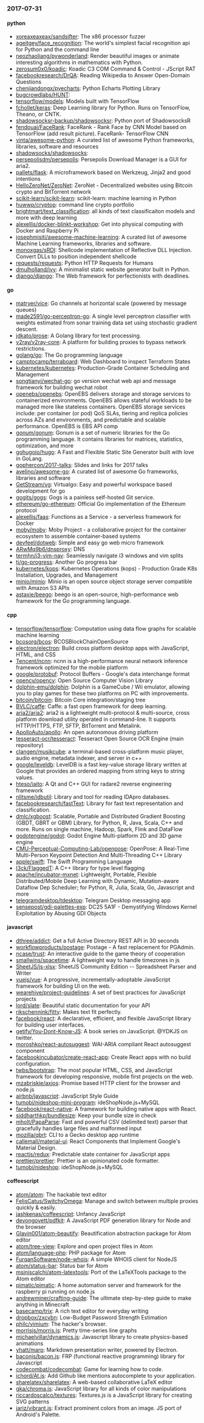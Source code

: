 ### 2017-07-31

#### python
* [xoreaxeaxeax/sandsifter](https://github.com/xoreaxeaxeax/sandsifter): The x86 processor fuzzer
* [ageitgey/face_recognition](https://github.com/ageitgey/face_recognition): The world's simplest facial recognition api for Python and the command line
* [neozhaoliang/pywonderland](https://github.com/neozhaoliang/pywonderland): Render beautiful images or animate interesting algorithms in mathematics with Python.
* [zerosum0x0/koadic](https://github.com/zerosum0x0/koadic): Koadic C3 COM Command & Control - JScript RAT
* [facebookresearch/DrQA](https://github.com/facebookresearch/DrQA): Reading Wikipedia to Answer Open-Domain Questions
* [chenjiandongx/pyecharts](https://github.com/chenjiandongx/pyecharts): Python Echarts Plotting Library
* [bugcrowdlabs/HUNT](https://github.com/bugcrowdlabs/HUNT): 
* [tensorflow/models](https://github.com/tensorflow/models): Models built with TensorFlow
* [fchollet/keras](https://github.com/fchollet/keras): Deep Learning library for Python. Runs on TensorFlow, Theano, or CNTK.
* [shadowsocksr-backup/shadowsocksr](https://github.com/shadowsocksr-backup/shadowsocksr): Python port of ShadowsocksR
* [fendouai/FaceRank](https://github.com/fendouai/FaceRank): FaceRank - Rank Face by CNN Model based on TensorFlow (add result picture). FaceRank- TensorFlow  CNN 
* [vinta/awesome-python](https://github.com/vinta/awesome-python): A curated list of awesome Python frameworks, libraries, software and resources
* [shadowsocks/shadowsocks](https://github.com/shadowsocks/shadowsocks): 
* [persepolisdm/persepolis](https://github.com/persepolisdm/persepolis): Persepolis Download Manager is a GUI for aria2.
* [pallets/flask](https://github.com/pallets/flask): A microframework based on Werkzeug, Jinja2 and good intentions
* [HelloZeroNet/ZeroNet](https://github.com/HelloZeroNet/ZeroNet): ZeroNet - Decentralized websites using Bitcoin crypto and BitTorrent network
* [scikit-learn/scikit-learn](https://github.com/scikit-learn/scikit-learn): scikit-learn: machine learning in Python
* [huwwp/cryptop](https://github.com/huwwp/cryptop): command line crypto portfolio
* [brightmart/text_classification](https://github.com/brightmart/text_classification): all kinds of text classificaiton models and more with deep learning
* [alexellis/docker-blinkt-workshop](https://github.com/alexellis/docker-blinkt-workshop): Get into physical computing with Docker and Raspberry Pi
* [josephmisiti/awesome-machine-learning](https://github.com/josephmisiti/awesome-machine-learning): A curated list of awesome Machine Learning frameworks, libraries and software.
* [monoxgas/sRDI](https://github.com/monoxgas/sRDI): Shellcode implementation of Reflective DLL Injection. Convert DLLs to position independent shellcode
* [requests/requests](https://github.com/requests/requests): Python HTTP Requests for Humans 
* [dmulholland/ivy](https://github.com/dmulholland/ivy): A minimalist static website generator built in Python.
* [django/django](https://github.com/django/django): The Web framework for perfectionists with deadlines.

#### go
* [matryer/vice](https://github.com/matryer/vice): Go channels at horizontal scale (powered by message queues)
* [made2591/go-perceptron-go](https://github.com/made2591/go-perceptron-go): A single level perceptron classifier with weights estimated from sonar training data set using stochastic gradient descent.
* [jdkato/prose](https://github.com/jdkato/prose):  A Golang library for text processing.
* [v2ray/v2ray-core](https://github.com/v2ray/v2ray-core): A platform for building proxies to bypass network restrictions.
* [golang/go](https://github.com/golang/go): The Go programming language
* [camptocamp/terraboard](https://github.com/camptocamp/terraboard): Web Dashboard to inspect Terraform States
* [kubernetes/kubernetes](https://github.com/kubernetes/kubernetes): Production-Grade Container Scheduling and Management
* [songtianyi/wechat-go](https://github.com/songtianyi/wechat-go): go version wechat web api and message framework for building wechat robot
* [openebs/openebs](https://github.com/openebs/openebs): OpenEBS delivers storage and storage services to containerized environments. OpenEBS allows stateful workloads to be managed more like stateless containers. OpenEBS storage services include: per container (or pod) QoS SLAs, tiering and replica policies across AZs and environments, and predictable and scalable performance. OpenEBS is EBS API comp
* [gonum/gonum](https://github.com/gonum/gonum): Gonum is a set of numeric libraries for the Go programming language. It contains libraries for matrices, statistics, optimization, and more
* [gohugoio/hugo](https://github.com/gohugoio/hugo): A Fast and Flexible Static Site Generator built with love in GoLang.
* [gophercon/2017-talks](https://github.com/gophercon/2017-talks): Slides and links for 2017 talks
* [avelino/awesome-go](https://github.com/avelino/awesome-go): A curated list of awesome Go frameworks, libraries and software
* [GetStream/vg](https://github.com/GetStream/vg): Virtualgo: Easy and powerful workspace based development for go
* [gogits/gogs](https://github.com/gogits/gogs): Gogs is a painless self-hosted Git service.
* [ethereum/go-ethereum](https://github.com/ethereum/go-ethereum): Official Go implementation of the Ethereum protocol
* [alexellis/faas](https://github.com/alexellis/faas): Functions as a Service - a serverless framework for Docker
* [moby/moby](https://github.com/moby/moby): Moby Project - a collaborative project for the container ecosystem to assemble container-based systems
* [devfeel/dotweb](https://github.com/devfeel/dotweb): Simple and easy go web micro framework
* [ARwMq9b6/dnsproxy](https://github.com/ARwMq9b6/dnsproxy):  DNS 
* [termhn/i3-vim-nav](https://github.com/termhn/i3-vim-nav): Seamlessly navigate i3 windows and vim splits
* [tj/go-progress](https://github.com/tj/go-progress): Another Go progress bar
* [kubernetes/kops](https://github.com/kubernetes/kops): Kubernetes Operations (kops) - Production Grade K8s Installation, Upgrades, and Management
* [minio/minio](https://github.com/minio/minio): Minio is an open source object storage server compatible with Amazon S3 APIs
* [astaxie/beego](https://github.com/astaxie/beego): beego is an open-source, high-performance web framework for the Go programming language.

#### cpp
* [tensorflow/tensorflow](https://github.com/tensorflow/tensorflow): Computation using data flow graphs for scalable machine learning
* [bcosorg/bcos](https://github.com/bcosorg/bcos): BCOSBlockChainOpenSource
* [electron/electron](https://github.com/electron/electron): Build cross platform desktop apps with JavaScript, HTML, and CSS
* [Tencent/ncnn](https://github.com/Tencent/ncnn): ncnn is a high-performance neural network inference framework optimized for the mobile platform
* [google/protobuf](https://github.com/google/protobuf): Protocol Buffers - Google's data interchange format
* [opencv/opencv](https://github.com/opencv/opencv): Open Source Computer Vision Library
* [dolphin-emu/dolphin](https://github.com/dolphin-emu/dolphin): Dolphin is a GameCube / Wii emulator, allowing you to play games for these two platforms on PC with improvements.
* [bitcoin/bitcoin](https://github.com/bitcoin/bitcoin): Bitcoin Core integration/staging tree
* [BVLC/caffe](https://github.com/BVLC/caffe): Caffe: a fast open framework for deep learning.
* [aria2/aria2](https://github.com/aria2/aria2): aria2 is a lightweight multi-protocol & multi-source, cross platform download utility operated in command-line. It supports HTTP/HTTPS, FTP, SFTP, BitTorrent and Metalink.
* [ApolloAuto/apollo](https://github.com/ApolloAuto/apollo): An open autonomous driving platform
* [tesseract-ocr/tesseract](https://github.com/tesseract-ocr/tesseract): Tesseract Open Source OCR Engine (main repository)
* [clangen/musikcube](https://github.com/clangen/musikcube): a terminal-based cross-platform music player, audio engine, metadata indexer, and server in c++
* [google/leveldb](https://github.com/google/leveldb): LevelDB is a fast key-value storage library written at Google that provides an ordered mapping from string keys to string values.
* [hteso/iaito](https://github.com/hteso/iaito): A Qt and C++ GUI for radare2 reverse engineering framework
* [nlitsme/idbutil](https://github.com/nlitsme/idbutil): Library and tool for reading IDApro databases.
* [facebookresearch/fastText](https://github.com/facebookresearch/fastText): Library for fast text representation and classification.
* [dmlc/xgboost](https://github.com/dmlc/xgboost): Scalable, Portable and Distributed Gradient Boosting (GBDT, GBRT or GBM) Library, for Python, R, Java, Scala, C++ and more. Runs on single machine, Hadoop, Spark, Flink and DataFlow
* [godotengine/godot](https://github.com/godotengine/godot): Godot Engine  Multi-platform 2D and 3D game engine
* [CMU-Perceptual-Computing-Lab/openpose](https://github.com/CMU-Perceptual-Computing-Lab/openpose): OpenPose: A Real-Time Multi-Person Keypoint Detection And Multi-Threading C++ Library
* [apple/swift](https://github.com/apple/swift): The Swift Programming Language
* [I3ck/FlaggedT](https://github.com/I3ck/FlaggedT): A C++ library for type level flagging
* [apache/incubator-mxnet](https://github.com/apache/incubator-mxnet): Lightweight, Portable, Flexible Distributed/Mobile Deep Learning with Dynamic, Mutation-aware Dataflow Dep Scheduler; for Python, R, Julia, Scala, Go, Javascript and more
* [telegramdesktop/tdesktop](https://github.com/telegramdesktop/tdesktop): Telegram Desktop messaging app
* [sensepost/gdi-palettes-exp](https://github.com/sensepost/gdi-palettes-exp): DC25 5A1F - Demystifying Windows Kernel Exploitation by Abusing GDI Objects

#### javascript
* [dthree/addict](https://github.com/dthree/addict): Get a full Active Directory REST API in 30 seconds
* [workflowproducts/postage](https://github.com/workflowproducts/postage): Postage - A fast replacement for PGAdmin.
* [ncase/trust](https://github.com/ncase/trust): An interactive guide to the game theory of cooperation
* [smallwins/spacetime](https://github.com/smallwins/spacetime): A lightweight way to handle timezones in js
* [SheetJS/js-xlsx](https://github.com/SheetJS/js-xlsx):  SheetJS Community Edition -- Spreadsheet Parser and Writer
* [vuejs/vue](https://github.com/vuejs/vue): A progressive, incrementally-adoptable JavaScript framework for building UI on the web.
* [wearehive/project-guidelines](https://github.com/wearehive/project-guidelines): A set of best practices for JavaScript projects
* [lord/slate](https://github.com/lord/slate): Beautiful static documentation for your API
* [rikschennink/fitty](https://github.com/rikschennink/fitty): Makes text fit perfectly.
* [facebook/react](https://github.com/facebook/react): A declarative, efficient, and flexible JavaScript library for building user interfaces.
* [getify/You-Dont-Know-JS](https://github.com/getify/You-Dont-Know-JS): A book series on JavaScript. @YDKJS on twitter.
* [moroshko/react-autosuggest](https://github.com/moroshko/react-autosuggest): WAI-ARIA compliant React autosuggest component
* [facebookincubator/create-react-app](https://github.com/facebookincubator/create-react-app): Create React apps with no build configuration.
* [twbs/bootstrap](https://github.com/twbs/bootstrap): The most popular HTML, CSS, and JavaScript framework for developing responsive, mobile first projects on the web.
* [mzabriskie/axios](https://github.com/mzabriskie/axios): Promise based HTTP client for the browser and node.js
* [airbnb/javascript](https://github.com/airbnb/javascript): JavaScript Style Guide
* [tumobi/nideshop-mini-program](https://github.com/tumobi/nideshop-mini-program): ideShopNode.js+MySQL
* [facebook/react-native](https://github.com/facebook/react-native): A framework for building native apps with React.
* [siddharthkp/bundlesize](https://github.com/siddharthkp/bundlesize): Keep your bundle size in check
* [mholt/PapaParse](https://github.com/mholt/PapaParse): Fast and powerful CSV (delimited text) parser that gracefully handles large files and malformed input
* [mozilla/qbrt](https://github.com/mozilla/qbrt): CLI to a Gecko desktop app runtime
* [callemall/material-ui](https://github.com/callemall/material-ui): React Components that Implement Google's Material Design.
* [reactjs/redux](https://github.com/reactjs/redux): Predictable state container for JavaScript apps
* [prettier/prettier](https://github.com/prettier/prettier): Prettier is an opinionated code formatter.
* [tumobi/nideshop](https://github.com/tumobi/nideshop): ideShopNode.js+MySQL

#### coffeescript
* [atom/atom](https://github.com/atom/atom): The hackable text editor
* [FelisCatus/SwitchyOmega](https://github.com/FelisCatus/SwitchyOmega): Manage and switch between multiple proxies quickly & easily.
* [jashkenas/coffeescript](https://github.com/jashkenas/coffeescript): Unfancy JavaScript
* [devongovett/pdfkit](https://github.com/devongovett/pdfkit): A JavaScript PDF generation library for Node and the browser
* [Glavin001/atom-beautify](https://github.com/Glavin001/atom-beautify):  Beautification abstraction package for Atom editor
* [atom/tree-view](https://github.com/atom/tree-view): Explore and open project files in Atom
* [atom/language-php](https://github.com/atom/language-php): PHP package for Atom
* [FurqanSoftware/node-whois](https://github.com/FurqanSoftware/node-whois): A simple WHOIS client for NodeJS
* [atom/status-bar](https://github.com/atom/status-bar): Status bar for Atom
* [msiniscalchi/atom-latextools](https://github.com/msiniscalchi/atom-latextools): Port of the LaTeXTools package to the Atom editor
* [pimatic/pimatic](https://github.com/pimatic/pimatic): A home automation server and framework for the raspberry pi running on node.js
* [andrewminer/crafting-guide](https://github.com/andrewminer/crafting-guide): The ultimate step-by-step guide to make anything in Minecraft
* [basecamp/trix](https://github.com/basecamp/trix): A rich text editor for everyday writing
* [dropbox/zxcvbn](https://github.com/dropbox/zxcvbn): Low-Budget Password Strength Estimation
* [philc/vimium](https://github.com/philc/vimium): The hacker's browser.
* [morrisjs/morris.js](https://github.com/morrisjs/morris.js): Pretty time-series line graphs
* [michaelvillar/dynamics.js](https://github.com/michaelvillar/dynamics.js): Javascript library to create physics-based animations
* [yhatt/marp](https://github.com/yhatt/marp): Markdown presentation writer, powered by Electron.
* [baconjs/bacon.js](https://github.com/baconjs/bacon.js): FRP (functional reactive programming) library for Javascript
* [codecombat/codecombat](https://github.com/codecombat/codecombat): Game for learning how to code.
* [ichord/At.js](https://github.com/ichord/At.js): Add Github like mentions autocomplete to your application.
* [sharelatex/sharelatex](https://github.com/sharelatex/sharelatex): A web-based collaborative LaTeX editor
* [gka/chroma.js](https://github.com/gka/chroma.js): JavaScript library for all kinds of color manipulations
* [riccardoscalco/textures](https://github.com/riccardoscalco/textures): Textures.js is a JavaScript library for creating SVG patterns
* [jariz/vibrant.js](https://github.com/jariz/vibrant.js): Extract prominent colors from an image. JS port of Android's Palette.
